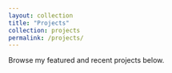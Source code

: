 ```yaml
---
layout: collection
title: "Projects"
collection: projects
permalink: /projects/
---
```


Browse my featured and recent projects below.
